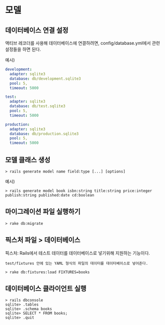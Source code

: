 # 모델
## 데이터베이스 연결 설정
액티브 레코더를 사용해 데이터베이스에 연결하려면, config/database.yml에서 관련 설정들을 하면 된다.

예시)
```yml
development:
  adapter: sqlite3
  database: db/development.sqlite3
  pool: 5,
  timeout: 5000

test:
  adapter: sqlite3
  database: db/test.sqlite3
  pool: 5,
  timeout: 5000

production:
  adapter: sqlite3
  database: db/production.sqlite3
  pool: 5,
  timeout: 5000
```

## 모델 클래스 생성

```shell
> rails generate model name field:type [...] [options]
```

예시)
```shell
> rails generate model book isbn:string title:string price:integer publish:string published:date cd:boolean
```

## 마이그레이션 파일 실행하기
```shell
> rake db:migrate
```

## 픽스처 파일 > 데이터베이스
픽스처: Rails에서 테스트 데이터를 데이터베이스로 넣기위해 지원하는 기능이다.

`test/fixtures 안에 있는 YAML 형식의 파일의 데이터를 데이터베이스로 넣어준다.`
```
> rake db:fixtures:load FIXTURES=books
```

## 데이터베이스 클라이언트 실행
```shell
> rails dbconsole
sqlite> .tables
sqlite> .schema books
sqlite> SELECT * FROM books;
sqlite> .quit
```